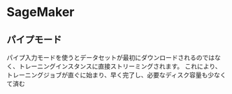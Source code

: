 # SageMaker
## パイプモード
パイプ入力モードを使うとデータセットが最初にダウンロードされるのではなく、トレーニングインスタンスに直接ストリーミングされます。
これにより、トレーニングジョブが直ぐに始まり、早く完了し、必要なディスク容量も少なくて済む